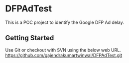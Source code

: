 # DFPAdTest

This is a POC project to identify the Google DFP Ad delay.

## Getting Started

Use Git or checkout with SVN using the below web URL.\
https://github.com/gajendrakumartwinwal/DFPAdTest.git
